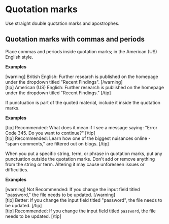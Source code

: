 # Quotation marks

Use straight double quotation marks and apostrophes.

## Quotation marks with commas and periods

Place commas and periods inside quotation marks; in the American (US) English style.

**Examples**  

[warning] British English: Further research is published on the homepage under the dropdown titled "Recent Findings".  [/warning]  
[tip] American (US) English: Further research is published on the homepage under the dropdown titled "Recent Findings." [/tip]  

If punctuation is part of the quoted material, include it inside the quotation marks.

**Examples**  

[tip] Recommended: What does it mean if I see a message saying: "Error Code 345. Do you want to continue?" [/tip]  
[tip] Recommended: Learn how one of the biggest nuisances online - "spam comments," are filtered out on blogs. [/tip]  

When you put a specific string, term, or phrase in quotation marks, put any punctuation outside the quotation marks. Don't add or remove anything from the string or term. Altering it may cause unforeseen issues or difficulties.

**Examples**  

[warning] Not Recommended: If you change the input field titled "password," the file needs to be updated.  [/warning]  
[tip] Better: If you change the input field titled "password", the file needs to be updated. [/tip]  
[tip] Recommended: If you change the input field titled `password`, the file needs to be updated. [/tip]  
